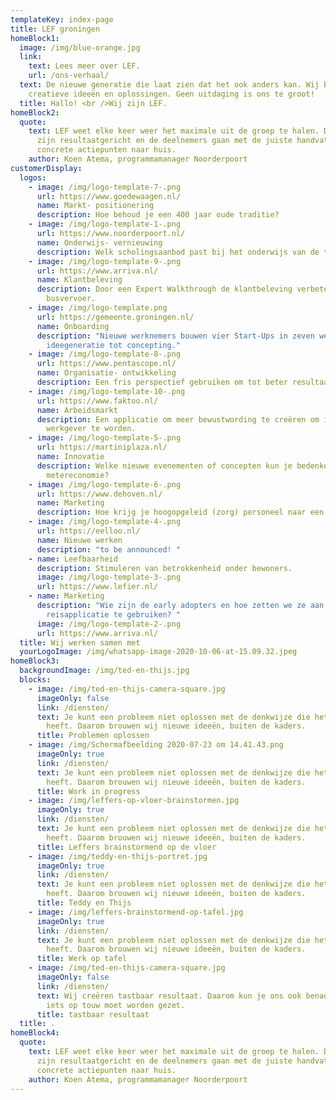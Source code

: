 ```yaml
---
templateKey: index-page
title: LEF groningen
homeBlock1:
  image: /img/blue-orange.jpg
  link:
    text: Lees meer over LEF.
    url: /ons-verhaal/
  text: De nieuwe generatie die laat zien dat het ook anders kan. Wij bedenken
    creatieve ideeën en oplossingen. Geen uitdaging is ons te groot!
  title: Hallo! <br />Wij zijn LEF.
homeBlock2:
  quote:
    text: LEF weet elke keer weer het maximale uit de groep te halen. De sessies
      zijn resultaatgericht en de deelnemers gaan met de juiste handvatten en
      concrete actiepunten naar huis.
    author: Koen Atema, programmamanager Noorderpoort
customerDisplay:
  logos:
    - image: /img/logo-template-7-.png
      url: https://www.goedewaagen.nl/
      name: Markt- positionering
      description: Hoe behoud je een 400 jaar oude traditie?
    - image: /img/logo-template-1-.png
      url: https://www.noorderpoort.nl/
      name: Onderwijs- vernieuwing
      description: Welk scholingsaanbod past bij het onderwijs van de toekomst?
    - image: /img/logo-template-9-.png
      url: https://www.arriva.nl/
      name: Klantbeleving
      description: Door een Expert Walkthrough de klantbeleving verbeteren in het
        busvervoer.
    - image: /img/logo-template.png
      url: https://gemeente.groningen.nl/
      name: Onboarding
      description: "Nieuwe werknemers bouwen vier Start-Ups in zeven weken: van
        ideegeneratie tot concepting."
    - image: /img/logo-template-8-.png
      url: https://www.pentascope.nl/
      name: Organisatie- ontwikkeling
      description: Een fris perspectief gebruiken om tot beter resultaat te komen.
    - image: /img/logo-template-10-.png
      url: https://www.faktoo.nl/
      name: Arbeidsmarkt
      description: Een applicatie om meer bewustwording te creëren om inclusief
        werkgever te worden.
    - image: /img/logo-template-5-.png
      url: https://martiniplaza.nl/
      name: Innovatie
      description: Welke nieuwe evenementen of concepten kun je bedenken in de 1,5
        metereconomie?
    - image: /img/logo-template-6-.png
      url: https://www.dehoven.nl/
      name: Marketing
      description: Hoe krijg je hoogopgeleid (zorg) personeel naar een krimpregio?
    - image: /img/logo-template-4-.png
      url: https://eelloo.nl/
      name: Nieuwe werken
      description: "to be announced! "
    - name: Leefbaarheid
      description: Stimuleren van betrokkenheid onder bewoners.
      image: /img/logo-template-3-.png
      url: https://www.lefier.nl/
    - name: Marketing
      description: "Wie zijn de early adopters en hoe zetten we ze aan om onze
        reisapplicatie te gebruiken? "
      image: /img/logo-template-2-.png
      url: https://www.arriva.nl/
  title: Wij werken samen met
  yourLogoImage: /img/whatsapp-image-2020-10-06-at-15.09.32.jpeg
homeBlock3:
  backgroundImage: /img/ted-en-thijs.jpg
  blocks:
    - image: /img/ted-en-thijs-camera-square.jpg
      imageOnly: false
      link: /diensten/
      text: Je kunt een probleem niet oplossen met de denkwijze die het veroorzaakt
        heeft. Daarom brouwen wij nieuwe ideeën, buiten de kaders.
      title: Problemen oplossen
    - image: /img/Schermafbeelding 2020-07-23 om 14.41.43.png
      imageOnly: true
      link: /diensten/
      text: Je kunt een probleem niet oplossen met de denkwijze die het veroorzaakt
        heeft. Daarom brouwen wij nieuwe ideeën, buiten de kaders.
      title: Work in progress
    - image: /img/leffers-op-vloer-brainstormen.jpg
      imageOnly: true
      link: /diensten/
      text: Je kunt een probleem niet oplossen met de denkwijze die het veroorzaakt
        heeft. Daarom brouwen wij nieuwe ideeën, buiten de kaders.
      title: Leffers brainstormend op de vloer
    - image: /img/teddy-en-thijs-portret.jpg
      imageOnly: true
      link: /diensten/
      text: Je kunt een probleem niet oplossen met de denkwijze die het veroorzaakt
        heeft. Daarom brouwen wij nieuwe ideeën, buiten de kaders.
      title: Teddy en Thijs
    - image: /img/leffers-brainstormend-op-tafel.jpg
      imageOnly: true
      link: /diensten/
      text: Je kunt een probleem niet oplossen met de denkwijze die het veroorzaakt
        heeft. Daarom brouwen wij nieuwe ideeën, buiten de kaders.
      title: Werk op tafel
    - image: /img/ted-en-thijs-camera-square.jpg
      imageOnly: false
      link: /diensten/
      text: Wij creëren tastbaar resultaat. Daarom kun je ons ook benaderen als er
        iets op touw moet worden gezet.
      title: tastbaar resultaat
  title: .
homeBlock4:
  quote:
    text: LEF weet elke keer weer het maximale uit de groep te halen. De sessies
      zijn resultaatgericht en de deelnemers gaan met de juiste handvatten en
      concrete actiepunten naar huis.
    author: Koen Atema, programmamanager Noorderpoort
---
```

